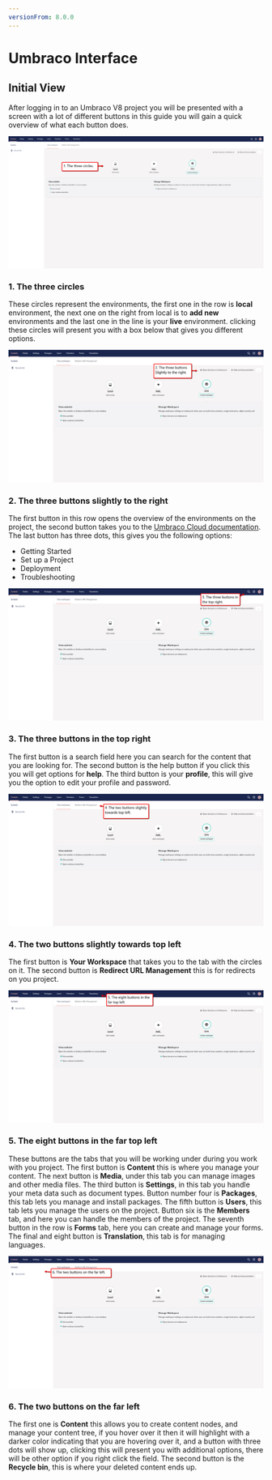 ```yaml
---
versionFrom: 8.0.0
---
```


# Umbraco Interface

## Initial View

After logging in to an Umbraco V8 project you will be presented with a screen with a lot of different buttons in this guide you will gain a quick overview of what each button does.

![Environment.png](images/Environment.png)

### 1. The three circles
These circles represent the environments, the first one in the row is **local** environment, the next one on the right from local is to **add new** environments and the last one in the line is your **live** environment.
clicking these circles will present you with a box below that gives you different options.

![Environment.png](images/Utility-links.png)

### 2. The three buttons slightly to the right
The first button in this row opens the overview of the environments on the project, the second button takes you to the [Umbraco Cloud documentation](https://our.umbraco.com/Documentation/Umbraco-Cloud/).
The last button has three dots, this gives you the following options: 
- Getting Started
- Set up a Project
- Deployment
- Troubleshooting

![Environment.png](images/Search-and-help.png)


### 3. The three buttons in the top right
 The first button is a search field here you can search for the content that you are looking for.
The second button is the help button if you click this you will get options for **help**.
The third button is your **profile**, this will give you the option to edit your profile and password.

![Environment.png](images/Two-tabs-left.png)

### 4. The two buttons slightly towards top left
The first button is **Your Workspace** that takes you to the tab with the circles on it.
The second button is **Redirect URL Management** this is for redirects on you project.

![Environment.png](images/The-top-bar-right.png)

### 5. The eight buttons in the far top left
These buttons are the tabs that you will be working under during you work with you project. 
The first button is **Content** this is where you manage your content.
The next button is **Media**, under this tab you can manage images and other media files.
The third button is **Settings**, in this tab you handle your meta data such as document types.
Button number four is **Packages**, this tab lets you manage and install packages.
The fifth button is **Users**, this tab lets you manage the users on the project.
Button six is the **Members** tab, and here you can handle the members of the project.
The seventh button in the row is **Forms** tab, here you can create and manage your forms.
The final and eight button is **Translation**, this tab is for managing languages.  

![Environment.png](images/Colone-left.png)

### 6. The two buttons on the far left
The first one is **Content** this allows you to create content nodes, and manage your content tree, if you hover over it then it will highlight with a darker color indicating that you are hovering over it, and a button with three dots will show up, clicking this will present you with additional options, there will be other option if you right click the field.
The second button is the **Recycle bin**, this is where your deleted content ends up.
